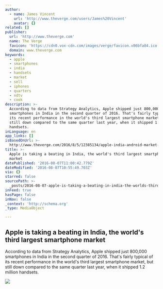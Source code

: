 ```yaml
---
author:
  - name: James Vincent
    url: 'http://www.theverge.com/users/James%20Vincent'
    avatar: {}
related: []
publisher:
  url: 'http://www.theverge.com'
  name: The Verge
  favicon: 'https://cdn0.vox-cdn.com/images/verge/favicon.v86bfa84.ico'
  domain: www.theverge.com
keywords:
  - apple
  - smartphones
  - india
  - handsets
  - market
  - sell
  - iphones
  - quarters
  - ndtv
  - cook
description: >-
  According to data from Strategy Analytics, Apple shipped just 800,000
  smartphones in India in the second quarter of 2016. That's fairly typical of
  its recent performance in the world's third largest smartphone market, but
  still down compared to the same quarter last year, when it shipped 1.2 million
  handsets.
inLanguage: en
app_links: []
isBasedOnUrl: >-
  http://www.theverge.com/2016/8/5/12385134/apple-india-android-market-share-97-percent
title: >-
  Apple is taking a beating in India, the world's third largest smartphone
  market
datePublished: '2016-08-07T11:00:42.779Z'
dateModified: '2016-08-07T10:55:49.703Z'
via: {}
starred: false
sourcePath: >-
  _posts/2016-08-07-apple-is-taking-a-beating-in-india-the-worlds-third-larges.md
inFeed: true
hasPage: false
inNav: false
_context: 'http://schema.org'
_type: MediaObject

---
```

<article style=""><h1>Apple is taking a beating in India, the world's third largest smartphone market</h1><p>According to data from Strategy Analytics, Apple shipped just 800,000 smartphones in India in the second quarter of 2016. That's fairly typical of its recent performance in the world's third largest smartphone market, but still down compared to the same quarter last year, when it shipped 1.2 million handsets.</p><img src="https://cdn3.vox-cdn.com/thumbor/u3iZdRqfSM-LkJl2WE83cjdWq_s=/0x167:2449x1545/1600x900/cdn0.vox-cdn.com/uploads/chorus_image/image/50302387/GettyImages-583774854.0.jpg" /></article>